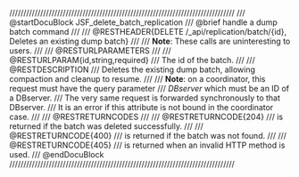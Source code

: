 ////////////////////////////////////////////////////////////////////////////////
/// @startDocuBlock JSF_delete_batch_replication
/// @brief handle a dump batch command
///
/// @RESTHEADER{DELETE /_api/replication/batch/{id}, Deletes an existing dump batch}
///
/// **Note**: These calls are uninteresting to users.
///
/// @RESTURLPARAMETERS
///
/// @RESTURLPARAM{id,string,required}
/// The id of the batch.
///
/// @RESTDESCRIPTION
/// Deletes the existing dump batch, allowing compaction and cleanup to resume.
///
/// **Note**: on a coordinator, this request must have the query parameter
/// *DBserver* which must be an ID of a DBserver.
/// The very same request is forwarded synchronously to that DBserver.
/// It is an error if this attribute is not bound in the coordinator case.
///
/// @RESTRETURNCODES
///
/// @RESTRETURNCODE{204}
/// is returned if the batch was deleted successfully.
///
/// @RESTRETURNCODE{400}
/// is returned if the batch was not found.
///
/// @RESTRETURNCODE{405}
/// is returned when an invalid HTTP method is used.
/// @endDocuBlock
////////////////////////////////////////////////////////////////////////////////